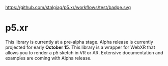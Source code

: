 https://github.com/stalgiag/p5.xr/workflows/test/badge.svg

# p5.xr

This library is currently at a pre-alpha stage. Alpha release is currently projected for early <strong>October 15</strong>. This library is a wrapper for WebXR that allows you to render a p5 sketch in VR or AR. Extensive documentation and examples are coming with Alpha release.

